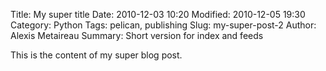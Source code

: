 Title: My super title
Date: 2010-12-03 10:20
Modified: 2010-12-05 19:30
Category: Python
Tags: pelican, publishing
Slug: my-super-post-2
Author: Alexis Metaireau
Summary: Short version for index and feeds

This is the content of my super blog post.
